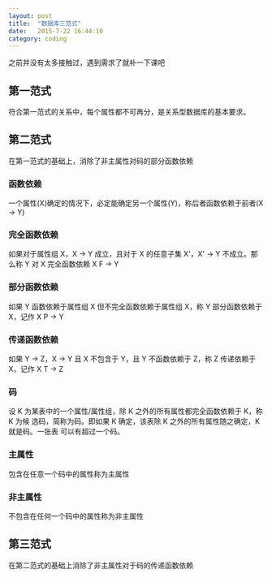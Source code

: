 ```yaml
---
layout: post
title:  "数据库三范式"
date:   2015-7-22 16:44:10
category: coding
---
```


之前并没有太多接触过，遇到需求了就补一下课吧

## 第一范式
符合第一范式的关系中，每个属性都不可再分，是关系型数据库的基本要求。

## 第二范式
在第一范式的基础上，消除了非主属性对码的部分函数依赖
### 函数依赖
一个属性(X)确定的情况下，必定能确定另一个属性(Y)，称后者函数依赖于前者(X -> Y)
### 完全函数依赖
如果对于属性组 X，X -> Y 成立，且对于 X 的任意子集 X'，X' -> Y 不成立。那么称 Y
对 X 完全函数依赖 X F -> Y
### 部分函数依赖
如果 Y 函数依赖于属性组 X 但不完全函数依赖于属性组 X，称 Y 部分函数依赖于 X，记作
X P -> Y
### 传递函数依赖
如果 Y -> Z，X -> Y 且 X 不包含于 Y，且 Y 不函数依赖于 Z，称 Z 传递依赖于 X，记作
X T -> Z
### 码
设 K 为某表中的一个属性/属性组，除 K 之外的所有属性都完全函数依赖于 K，称 K 为候
选码，简称为码。即如果 K 确定，该表除 K 之外的所有属性随之确定，K 就是码。一张表
可以有超过一个码。
### 主属性
包含在任意一个码中的属性称为主属性
### 非主属性
不包含在任何一个码中的属性称为非主属性

## 第三范式
在第二范式的基础上消除了非主属性对于码的传递函数依赖
